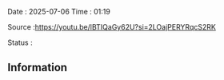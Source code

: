Date : 2025-07-06  Time : 01:19

Source :https://youtu.be/lBTIQaGy62U?si=2LOajPERYRqcS2RK

Status : 
## Information

